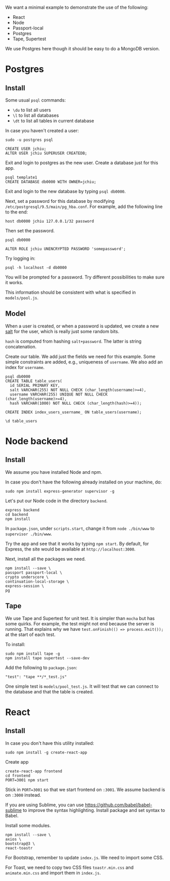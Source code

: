 We want a minimal example to demonstrate the use of the following:

* React
* Node
* Passport-local
* Postgres
* Tape, Supertest

We use Postgres here though it should be easy to do a MongoDB version.

# Postgres

## Install

Some usual `psql` commands:
* `\du` to list all users
* `\l` to list all databases
* `\dt` to list all tables in current database

In case you haven't created a user:

```
sudo -u postgres psql

CREATE USER jchiu;
ALTER USER jchiu SUPERUSER CREATEDB;
```

Exit and login to postgres as the new user. Create a database just for this app.

```
psql template1
CREATE DATABASE db0000 WITH OWNER=jchiu;
```

Exit and login to the new database by typing `psql db0000`.

Next, set a password for this database by modifying `/etc/postgresql/9.5/main/pg_hba.conf`. For example, add the following line to the end:

```
host db0000 jchiu 127.0.0.1/32 password
```

Then set the password.

```
psql db0000

ALTER ROLE jchiu UNENCRYPTED PASSWORD 'somepassword';
```

Try logging in:

```
psql -h localhost -d db0000
```

You will be prompted for a password. Try different possibilities to make sure it works.

This information should be consistent with what is specified in `models/pool.js`.

## Model

When a user is created, or when a password is updated, we create a new [salt](https://en.wikipedia.org/wiki/Salt_(cryptography)) for the user, which is really just some random bits.

`hash` is computed from hashing `salt+password`. The latter is string concatenation.

Create our table. We add just the fields we need for this example. Some simple constraints are added, e.g., uniqueness of `username`. We also add an index for `username`.

```
psql db0000
CREATE TABLE table_users(
  id SERIAL PRIMARY KEY,
  salt VARCHAR(255) NOT NULL CHECK (char_length(username)>=4),
  username VARCHAR(255) UNIQUE NOT NULL CHECK (char_length(username)>=4),
  hash VARCHAR(1000) NOT NULL CHECK (char_length(hash)>=4));

CREATE INDEX index_users_username_ ON table_users(username);

\d table_users
```

# Node backend

## Install

We assume you have installed Node and npm.

In case you don't have the following already installed on your machine, do:

```shell
sudo npm install express-generator supervisor -g
```

Let's put our Node code in the directory `backend`.

```shell
express backend
cd backend
npm install
```

In `package.json`, under `scripts.start`, change it from `node ./bin/www` to `supervisor ./bin/www`.

Try the app and see that it works by typing `npm start`. By default, for Express, the site would be available at `http://localhost:3000`.

Next, install all the packages we need.

```shell
npm install --save \
passport passport-local \
crypto underscore \
continuation-local-storage \
express-session \
pg
```

## Tape

We use Tape and Supertest for unit test. It is simpler than `mocha` but has some quirks. For example, the test might not end because the server is running. That explains why we have `test.onFinish(() => process.exit());` at the start of each
test.

To install:

```shell
sudo npm install tape -g
npm install tape supertest --save-dev
```

Add the following to `package.json`:

```
"test": "tape **/*_test.js"
```

One simple test is `models/pool_test.js`. It will test that we can connect to the database and that the table is created.

# React

## Install

In case you don't have this utility installed:

```shell
sudo npm install -g create-react-app
```

Create app
```shell
create-react-app frontend
cd frontend
PORT=3001 npm start
```

Stick in `PORT=3001` so that we start frontend on `:3001`. We assume backend is
on `:3000` instead.

If you are using Sublime, you can use https://github.com/babel/babel-sublime to
improve the syntax highlighting. Install package and set syntax to Babel.

Install some modules.

```shell
npm install --save \
axios \
bootstrap@3 \
react-toastr
```

For Bootstrap, remember to update `index.js`. We need to import some CSS.

For Toast, we need to copy two CSS files `toastr.min.css` and `animate.min.css` and import them in `index.js`.